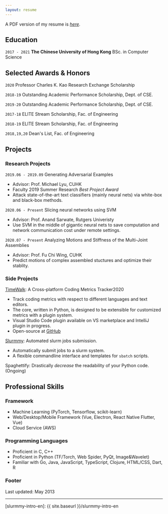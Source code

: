 ```yaml
---
layout: resume
---
```


A PDF version of my resume is *[here][my-resume]*.

## Education

`2017 - 2021`
__The Chinese University of Hong Kong__
BSc. in Computer Science

## Selected Awards & Honors

`2020`
Professor Charles K. Kao Research Exchange Scholarship

`2018-19`
Outstanding Academic Performance Scholarship, Dept. of CSE.

`2019-20`
Outstanding Academic Performance Scholarship, Dept. of CSE.

`2017-18`
ELITE Stream Scholarship, Fac. of Engineering 

`2018-19`
ELITE Stream Scholarship, Fac. of Engineering 

`2018,19,20`
Dean's List, Fac. of Engineering

## Projects

### Research Projects

`2019.06 - 2019.09`
Generating Adversarial Examples
- Advisor: Prof. Michael Lyu, CUHK
- Faculty 2019 Summer Research *Best Project Award*
- Attack state-of-the-art text classifiers (mainly neural nets) via white-box and black-box methods.

`2020.06 - Present`
Slicing neural networks using SVM
- Advisor: Prof. Anand Sarwate, Rutgers Univeristy
- Use SVM in the middle of gigantic neural nets to save computation and network communication cost under remote settings.

`2020.07 - Present`
Analyzing Motions and Stiffness of the Multi-Joint Assemblies
- Advisor: Prof. Fu Chi Wing, CUHK
- Predict motions of complex assembled stuctures and optimize their stablity.

### Side Projects

[TimeWalk][timewalk-core]: A Cross-platform Coding Metrics Tracker2020
- Track coding metrics with respect to different languages and text editors.
- The core, written in Python, is designed to be extensible for customized metrics with a plugin system. 
- Visual Studio Code plugin available on VS marketplace and IntelliJ plugin in progress. 
- Open-source at [GitHub][timewalk-core]

[Slurmmy][slurmmy-github]: Automated slurm jobs submission. 
- Automatically submit jobs to a slurm system.
- A flexible commandline interface and templates for `sbatch` scripts.

Spaghettify: Drastically *decrease* the readability of your Python code. (Ongoing)

## Professional Skills

### Framework

- Machine Learning (PyTorch, Tensorflow, scikit-learn)
- Web/Desktop/Mobile Framework (Vue, Electron, React Native Flutter, Vue)
- Cloud Service (AWS)

### Programming Languages

- Proficient in C, C++
- Proficient in Python (TF/Torch, Web Spider, PyQt, Image&Wavelet)
- Familiar with Go, Java, JavaScript, TypeScript, Clojure, HTML/CSS, Dart, R

<!-- A list is also available [online](https://scholar.google.co.uk/citations?user=LTOTl0YAAAAJ) -->


### Footer

Last updated: May 2013


-----

[sid-web]: http://staff.ie.cuhk.edu.hk/~sjaggi/
[michael-web]: http://www.cse.cuhk.edu.hk/~lyu
[cse-web]: http://www.cse.cuhk.edu.hk
[cuhk-web]: http://www.cuhk.edu.hk
[my-resume]: ./assets/files/cv.pdf
[timewalk-core]: https://github.com/desmondlzy/timewalk-core
[timewalk-vscode]: https://github.com/desmondlzy/timewalk-vscode
[slurmmy-github]: https://github.com/desmondlzy/slurmmy
[slurmmy-intro-en]: {{ site.baseurl }}/slurmmy-intro-en